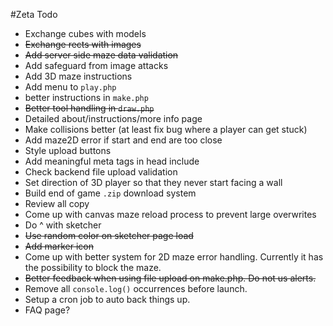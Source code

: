 #Zeta Todo

- Exchange cubes with models
- ~~Exchange rects with images~~
- ~~Add server side maze data validation~~
- Add safeguard from image attacks
- Add 3D maze instructions
- Add menu to `play.php`
- better instructions in `make.php`
- ~~Better tool handling in `draw.php`~~
- Detailed about/instructions/more info page
- Make collisions better (at least fix bug where a player can get stuck)
- Add maze2D error if start and end are too close
- Style upload buttons
- Add meaningful meta tags in head include
- Check backend file upload validation
- Set direction of 3D player so that they never start facing a wall
- Build end of game `.zip` download system
- Review all copy
- Come up with canvas maze reload process to prevent large overwrites
- Do ^ with sketcher
- ~~Use random color on sketcher page load~~
- ~~Add marker icon~~
- Come up with better system for 2D maze error handling. Currently it has the possibility to block the maze.
- ~~Better feedback when using file upload on make.php. Do not us alerts.~~
- Remove all `console.log()` occurrences before launch.
- Setup a cron job to auto back things up.
- FAQ page?